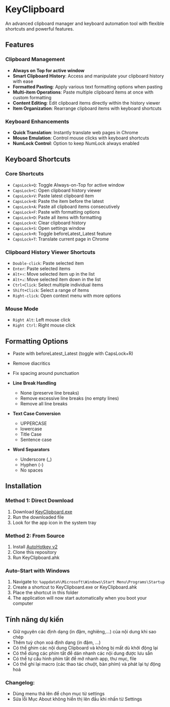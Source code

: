 # KeyClipboard

An advanced clipboard manager and keyboard automation tool with flexible shortcuts and powerful features.

## Features

### Clipboard Management

- **Always on Top for active window**
- **Smart Clipboard History**: Access and manipulate your clipboard history with ease
- **Formatted Pasting**: Apply various text formatting options when pasting
- **Multi-item Operations**: Paste multiple clipboard items at once with custom formatting
- **Content Editing**: Edit clipboard items directly within the history viewer
- **Item Organization**: Rearrange clipboard items with keyboard shortcuts

### Keyboard Enhancements
- **Quick Translation**: Instantly translate web pages in Chrome
- **Mouse Emulation**: Control mouse clicks with keyboard shortcuts
- **NumLock Control**: Option to keep NumLock always enabled

## Keyboard Shortcuts

### Core Shortcuts
- `CapsLock+Q`: Toggle Always-on-Top for active window
- `CapsLock+C`: Open clipboard history viewer
- `CapsLock+V`: Paste latest clipboard item
- `CapsLock+B`: Paste the item before the latest
- `CapsLock+A`: Paste all clipboard items consecutively
- `CapsLock+F`: Paste with formatting options
- `CapsLock+D`: Paste all items with formatting
- `CapsLock+X`: Clear clipboard history
- `CapsLock+S`: Open settings window
- `CapsLock+R`: Toggle beforeLatest_Latest feature
- `CapsLock+T`: Translate current page in Chrome

### Clipboard History Viewer Shortcuts
- `Double-click`: Paste selected item
- `Enter`: Paste selected items
- `Alt+↑`: Move selected item up in the list
- `Alt+↓`: Move selected item down in the list
- `Ctrl+Click`: Select multiple individual items
- `Shift+Click`: Select a range of items
- `Right-click`: Open context menu with more options

### Mouse Mode
- `Right Alt`: Left mouse click
- `Right Ctrl`: Right mouse click

## Formatting Options

- Paste with beforeLatest_Latest (toggle with CapsLock+R)
- Remove diacritics
- Fix spacing around punctuation

- **Line Break Handling**
  - None (preserve line breaks)
  - Remove excessive line breaks (no empty lines)
  - Remove all line breaks

- **Text Case Conversion**
  - UPPERCASE
  - lowercase
  - Title Case
  - Sentence case
  
- **Word Separators**
  - Underscore (_)
  - Hyphen (-)
  - No spaces

## Installation

### Method 1: Direct Download
1. Download [KeyClipboard.exe](https://github.com/nvbangg/KeyClipboard/releases/latest)
2. Run the downloaded file
3. Look for the app icon in the system tray

### Method 2: From Source
1. Install [AutoHotkey v2](https://www.autohotkey.com)
2. Clone this repository
3. Run KeyClipboard.ahk

### Auto-Start with Windows
1. Navigate to: `%appdata%\Microsoft\Windows\Start Menu\Programs\Startup`
2. Create a shortcut to KeyClipboard.exe or KeyClipboard.ahk
3. Place the shortcut in this folder
4. The application will now start automatically when you boot your computer

## Tính năng dự kiến
- Giữ nguyên các định dạng (in đậm, nghiêng,...) của nội dung khi sao chép
- Thêm tuỳ chọn xoá định dạng (in đậm, ...)
- Có thể ghim các nội dung Clipboard và không bị mất dù khởi động lại
- Có thể dùng các phím tắt để dán nhanh các nội dung được lưu sẵn
- Có thể tự cấu hình phím tắt để mở nhanh app, thư mục, file
- Có thể ghi lại macro (các thao tác chuột, bàn phím) và phát lại tự động hoá

### Changelog:
- Dùng menu thả lên để chọn mục từ settings
- Sửa lỗi Mục About không hiển thị lên đầu khi nhấn từ Settings